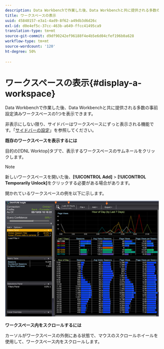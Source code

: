 ```yaml
---
description: Data Workbenchで作業した後、Data Workbenchと共に提供される多数の事前設定済みワークスペースの1つを表示できます。
title: ワークスペースの表示
uuid: 45840157-e3a1-4ad9-8f62-a49db3d6d26c
exl-id: d0e4ef5c-37cc-463b-a649-ffcc41495ca9
translation-type: tm+mt
source-git-commit: d9df90242ef96188f4e4b5e6d04cfef196b0a628
workflow-type: tm+mt
source-wordcount: '120'
ht-degree: 50%

---
```


# ワークスペースの表示{#display-a-workspace}

Data Workbenchで作業した後、Data Workbenchと共に提供される多数の事前設定済みワークスペースの1つを表示できます。

非表示にしない限り、サイドバーはワークスペースにずっと表示される機能です。「[サイドバーの設定](../../../home/c-get-started/c-config-sidebar.md#concept-41db771b302e43018e5a9daa40b397e6)」を参照してください。

**既存のワークスペースを表示するには**

目的の[!DNL Worktop]タブで、表示するワークスペースのサムネールをクリックします。

>[!NOTE]
>
>新しいワークスペースを開いた後、**[!UICONTROL Add]** > **[!UICONTROL Temporarily Unlock]**&#x200B;をクリックする必要がある場合があります。

開かれているワークスペースの例を以下に示します。

![](assets/client-dis.png)

**ワークスペース内をスクロールするには**

カーソルがワークスペースの外側にある状態で、マウスのスクロールホイールを使用して、ワークスペース内をスクロールします。
